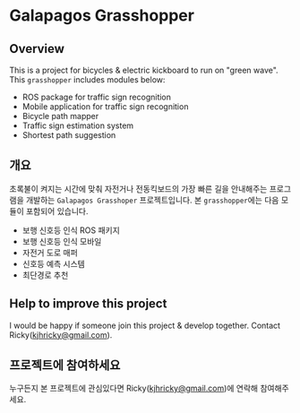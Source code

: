 # Galapagos Grasshopper

## Overview

This is a project for bicycles &amp; electric kickboard to run on "green wave".
This `grasshopper` includes modules below:

- ROS package for traffic sign recognition
- Mobile application for traffic sign recognition
- Bicycle path mapper
- Traffic sign estimation system
- Shortest path suggestion

## 개요

초록불이 켜지는 시간에 맞춰 자전거나 전동킥보드의 가장 빠른 길을 안내해주는 프로그램을 개발하는 `Galapagos Grasshoper` 프로젝트입니다.
본 `grasshopper`에는 다음 모듈이 포함되어 있습니다.

- 보행 신호등 인식 ROS 패키지
- 보행 신호등 인식 모바일 
- 자전거 도로 매퍼
- 신호등 예측 시스템
- 최단경로 추천

## Help to improve this project

I would be happy if someone join this project & develop together. Contact Ricky(kjhricky@gmail.com).

## 프로젝트에 참여하세요

누구든지 본 프로젝트에 관심있다면 Ricky(kjhricky@gmail.com)에 연락해 참여해주세요.
